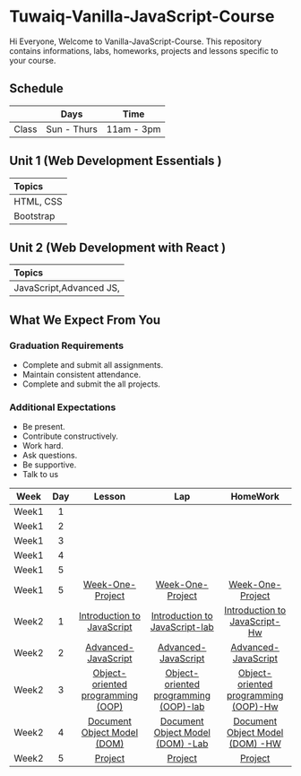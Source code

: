 # Tuwaiq-Vanilla-JavaScript-Course

Hi Everyone, Welcome to Vanilla-JavaScript-Course. This repository contains informations, labs, homeworks, projects and lessons specific to your course.

## Schedule
|  | Days | Time |
| --- | ------------- | ------------- |
| Class | Sun - Thurs  | 11am - 3pm  |



## Unit 1 \(Web Development Essentials \)

| Topics |
| :--- |
| HTML, CSS |
| Bootstrap|



## Unit 2 \(Web Development with React \)

| Topics |
| :--- |
| JavaScript,Advanced JS,  |






## What We Expect From You
### Graduation Requirements
* Complete and submit all assignments.
* Maintain consistent attendance.
* Complete and submit the all projects.
### Additional Expectations
* Be present.
* Contribute constructively.
* Work hard.
* Ask questions.
* Be supportive.
* Talk to us

| Week | Day | Lesson | Lap | HomeWork |
|:----:|:---:|:------:|:---:|:--------:|
| Week1| 1   |        |     |
| Week1| 2   |        |     |
| Week1| 3   |        |     |
| Week1| 4   |        |     |
| Week1| 5   |        |     | 
| Week1| 5   |[Week-One-Project]()|[Week-One-Project]() | [Week-One-Project]()
| Week2| 1   |[Introduction to JavaScript](https://github.com/Tuwaiq-Academy-Training/Introduction-to-JavaScript/blob/main/README.md)|[Introduction to JavaScript-lab]()|[Introduction to JavaScript-Hw]()
| Week2| 2   |[Advanced-JavaScript]()|[Advanced-JavaScript]()|[Advanced-JavaScript]()
| Week2| 3   |[Object-oriented programming (OOP)]()|[Object-oriented programming (OOP)-lab]()|[Object-oriented programming (OOP)-Hw]()
| Week2| 4   |[Document Object Model (DOM) ]()|[Document Object Model (DOM) -Lab]()|[Document Object Model (DOM) -HW]()
| Week2| 5   |[Project]()|[Project]() | [Project]()


